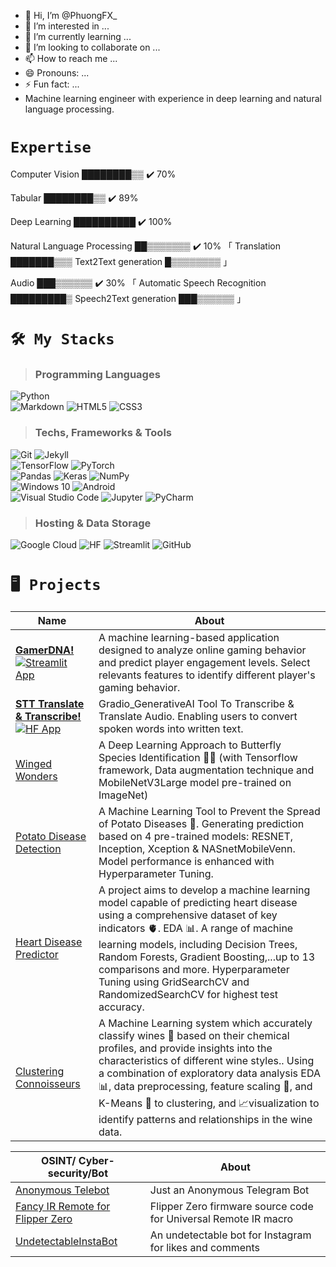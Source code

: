 - 👋 Hi, I’m @PhuongFX_
- 👀 I’m interested in ...
- 🌱 I’m currently learning ...
- 💞️ I’m looking to collaborate on ...
- 📫 How to reach me ...
- 😄 Pronouns: ...
- ⚡ Fun fact: ...
-  Machine learning engineer with experience in deep learning and natural language processing.

<!---
PhuongFX/PhuongFX is a ✨ special ✨ repository because its `README.md` (this file) appears on your GitHub profile.
You can click the Preview link to take a look at your changes.
--->


# `Expertise`

Computer Vision
[████████▒▒](https://github.com/your-username) ✔️  70%

Tabular
[████████▒▒](https://github.com/your-username) ✔️  89%

Deep Learning
[██████████](https://github.com/your-username) ✔️  100%


Natural Language Processing
[██▒▒▒▒▒▒▒](https://github.com/your-username) ✔️  10% 「 Translation [███████▒▒▒](https://github.com/your-username)    Text2Text generation [█▒▒▒▒▒▒▒▒](https://github.com/your-username) 」


Audio 
[███▒▒▒▒▒▒](https://github.com/your-username) ✔️  30% 「 Automatic Speech Recognition [█████████▒](https://github.com/your-username) Speech2Text generation [███▒▒▒▒▒▒](https://github.com/your-username) 」




# `🛠 My Stacks`
> ### Programming Languages
  
<div>
<img alt="Python" src="https://img.shields.io/badge/python%20-%2314354C.svg?&style=for-the-badge&logo=python&logoColor=white"/>
</div>

<div>
<img alt="Markdown" src="https://img.shields.io/badge/markdown-%23000000.svg?&style=for-the-badge&logo=markdown&logoColor=white"/>
<img alt="HTML5" src="https://img.shields.io/badge/html5%20-%23E34F26.svg?&style=for-the-badge&logo=html5&logoColor=white"/>
<img alt="CSS3" src="https://img.shields.io/badge/css3%20-%231572B6.svg?&style=for-the-badge&logo=css3&logoColor=white"/>
</div>


> ### Techs, Frameworks & Tools

<div>
  <img alt="Git" src="https://img.shields.io/badge/git%20-%23F05033.svg?&style=for-the-badge&logo=git&logoColor=white"/>
  <img alt="Jekyll" src="https://img.shields.io/badge/JEKYLL-floralwhite?style=for-the-badge&logo=jekyll&logoColor=%23db5a6b">
</div>


<div>
  <img alt="TensorFlow" src="https://img.shields.io/badge/TensorFlow%20-%23FF6F00.svg?&style=for-the-badge&logo=TensorFlow&logoColor=white" />
  <img alt="PyTorch" src="https://img.shields.io/badge/PyTorch%20-%23EE4C2C.svg?&style=for-the-badge&logo=PyTorch&logoColor=white" />
</div>


<div>
  <img alt="Pandas" src="https://img.shields.io/badge/pandas%20-%23150458.svg?&style=for-the-badge&logo=pandas&logoColor=white" />

  <img alt="Keras" src="https://img.shields.io/badge/Keras%20-%23D00000.svg?&style=for-the-badge&logo=Keras&logoColor=white"/>
   
  <img alt="NumPy" src="https://img.shields.io/badge/numpy%20-%23013243.svg?&style=for-the-badge&logo=numpy&logoColor=white" />
</div>

  <!-- <img alt="MySQL" src="https://img.shields.io/badge/MySQL-00000F?style=for-the-badge&logo=mysql&logoColor=white"/> -->

<div>
  <img alt="Windows 10" src="https://img.shields.io/badge/Windows-0078D6?style=for-the-badge&logo=windows&logoColor=white" />
  <!-- <img alt="Ubuntu" src="https://img.shields.io/badge/Ubuntu-E95420?style=for-the-badge&logo=ubuntu&logoColor=white" /> -->
  <img alt="Android" src="https://img.shields.io/badge/Android-3DDC84?style=for-the-badge&logo=android&logoColor=white" />
</div>


<div>
  <img alt="Visual Studio Code" src="https://img.shields.io/badge/Visual%20Studio%20Code-0078d7.svg?&style=for-the-badge&logo=visual-studio-code&logoColor=white"/> 
  <img alt="Jupyter" src="https://img.shields.io/badge/Jupyter%20-%23F37626.svg?&style=for-the-badge&logo=Jupyter&logoColor=white" />
  <!-- <img alt="Tableau" src="https://img.shields.io/badge/Tableau-E97627?style=for-the-badge&logo=Tableau&logoColor=white"/> -->
  <img alt="PyCharm" src="https://img.shields.io/badge/PyCharm-000000.svg?&style=for-the-badge&logo=PyCharm&logoColor=white"/>
</div>


  <!-- <img alt="Django" src="https://img.shields.io/badge/django%20-%23092E20.svg?&style=for-the-badge&logo=django&logoColor=white"/>

  <img alt="Bootstrap" src="https://img.shields.io/badge/bootstrap%20-%23563D7C.svg?&style=for-the-badge&logo=bootstrap&logoColor=white"/>

  <img alt="R Studio" src="https://img.shields.io/badge/RStudio-75AADB?style=for-the-badge&logo=RStudio&logoColor=white"/>

  <img alt="Flask" src="https://img.shields.io/badge/flask%20-%23000.svg?&style=for-the-badge&logo=flask&logoColor=white"/> -->


> ### Hosting & Data Storage
<div>
  <img alt="Google Cloud" src="https://img.shields.io/badge/Google%20Cloud%20-%234285F4.svg?&style=for-the-badge&logo=google-cloud&logoColor=white"/>
  <img alt="HF" src="https://img.shields.io/badge/hugging%20spaces-%23FF9D00?style=for-the-badge&logo=huggingface&logoColor=%234c5253&color=%23FF9D00">
  <img alt="Streamlit" src="https://img.shields.io/badge/streamlit-brightgreen?style=for-the-badge&logo=streamlit&color=green&cacheSeconds=https%3A%2F%2Fstreamlit.io%2F"/>
  <img alt="GitHub" src="https://img.shields.io/badge/github-%23FF9D00?style=for-the-badge&logo=github&logoColor=white&color=%23181717">

<!--
  <img alt="MySQL" src="https://img.shields.io/badge/mysql-%2300f.svg?&style=for-the-badge&logo=mysql&logoColor=white"/>
  <img alt="SQLite" src ="https://img.shields.io/badge/sqlite-%2307405e.svg?&style=for-the-badge&logo=sqlite&logoColor=white"/> -->
</div>
  

# `🖥️ Projects`

| Name                                                                                                                                                                                                              | About                                                                                                                                                                                                                            |
|---------------------------------------------------------------------------------------------------------------------------------------------------------------------------------------------------------------------|----------------------------------------------------------------------------------------------------------------------------------------------------------------------------------------------------------------------------------|
| [**GamerDNA!**](https://github.com/PhuongFX/Online-Gaming) [![Streamlit App](https://static.streamlit.io/badges/streamlit_badge_black_white.svg)](https://ml-online-gaming-lvpredict.streamlit.app)                                 | A machine learning-based application designed to analyze online gaming behavior and predict player engagement levels. Select relevants features to identify different player's gaming behavior. |
| [ **STT Translate & Transcribe!**](https://github.com/PhuongFX/Audio_Transcribe_Translate) [![HF App](https://huggingface.co/datasets/huggingface/badges/resolve/main/open-in-hf-spaces-xl-dark.svg)](https://huggingface.co/spaces/PhuongPhan/Audio_Transcribe_Translate)                                                                                                                                            | Gradio_GenerativeAI Tool To Transcribe & Translate Audio. Enabling users to convert spoken words into written text.                                                                                                                                                                                  |
| [Winged Wonders](https://github.com/PhuongFX/ButterFlySpace)                                         | A Deep Learning Approach to Butterfly Species Identification 🦋🌿 (with Tensorflow framework, Data augmentation technique and MobileNetV3Large model pre-trained on ImageNet)                                                                       |
| [Potato Disease Detection](https://github.com/PhuongFX/Potato)                                          | A Machine Learning Tool to Prevent the Spread of Potato Diseases 🥔. Generating prediction based on 4 pre-trained models: RESNET, Inception, Xception & NASnetMobileVenn. Model performance is enhanced with Hyperparameter Tuning.                                                                                                                   |
| [Heart Disease Predictor](https://github.com/PhuongFX/HeartR) | A project aims to develop a machine learning model capable of predicting heart disease using a comprehensive dataset of key indicators 🫀. EDA 📊. A range of machine learning models, including Decision Trees, Random Forests, Gradient Boosting,...up to 13 comparisons and more. Hyperparameter Tuning using GridSearchCV and RandomizedSearchCV for highest test accuracy.                                                                                                                   |
| [Clustering Connoisseurs](https://github.com/PhuongFX/Wine)                                          | A Machine Learning system which accurately classify wines 🍷 based on their chemical profiles, and provide insights into the characteristics of different wine styles.. Using a combination of exploratory data analysis EDA 📊, data preprocessing, feature scaling 🔧, and K-Means 🔀 to clustering, and 📈visualization to identify patterns and relationships in the wine data.                                                                                                                   |
                                                                                         
                                                                
| OSINT/ Cyber-security/Bot                                                                           | About                                                           |
|-----------------------------------------------------------------------------------------------------|-----------------------------------------------------------------|
| [Anonymous Telebot](https://github.com/Jumitti/Anonymous_Telebot)                                   | Just an Anonymous Telegram Bot                                  |
| [Fancy IR Remote for Flipper Zero](https://github.com/Jumitti/flipperzero-firmware-Fancy_IR_Remote) | Flipper Zero firmware source code for Universal Remote IR macro |
| [UndetectableInstaBot](https://github.com/Jumitti/UndetectableInstaBot)                             | An undetectable bot for Instagram for likes and comments        |

